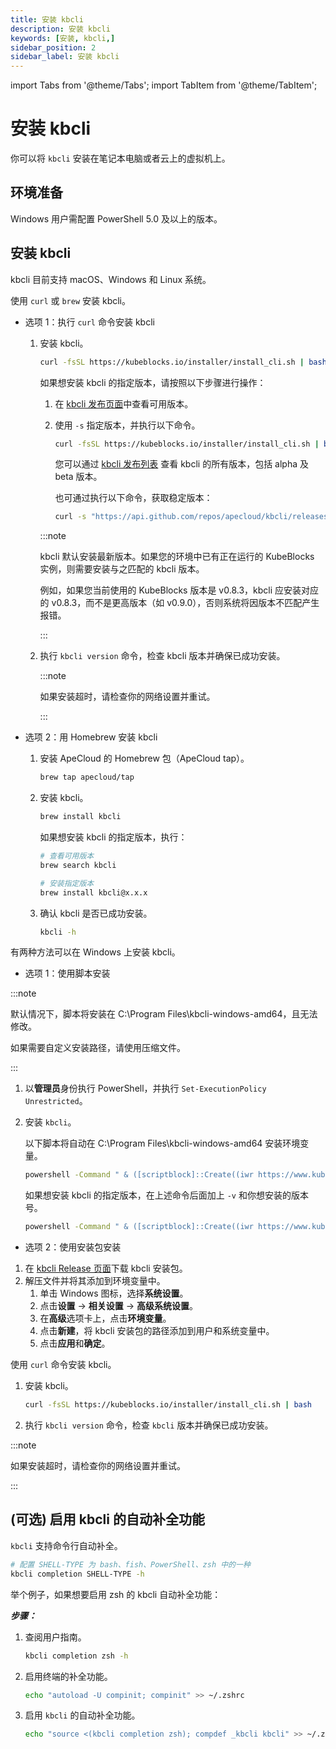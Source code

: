 ```yaml
---
title: 安装 kbcli 
description: 安装 kbcli 
keywords: [安装, kbcli,]
sidebar_position: 2
sidebar_label: 安装 kbcli
---
```


import Tabs from '@theme/Tabs';
import TabItem from '@theme/TabItem';

# 安装 kbcli

你可以将 `kbcli` 安装在笔记本电脑或者云上的虚拟机上。

## 环境准备

Windows 用户需配置 PowerShell 5.0 及以上的版本。

## 安装 kbcli

kbcli 目前支持 macOS、Windows 和 Linux 系统。

<Tabs>
<TabItem value="macOS" label="macOS" default>

使用 `curl` 或 `brew` 安装 kbcli。

- 选项 1：执行 `curl` 命令安装 kbcli

  1. 安装 kbcli。

      ```bash
      curl -fsSL https://kubeblocks.io/installer/install_cli.sh | bash
      ```

      如果想安装 kbcli 的指定版本，请按照以下步骤进行操作：
      
      1. 在 [kbcli 发布页面](https://github.com/apecloud/kbcli/releases/)中查看可用版本。
      2. 使用 `-s` 指定版本，并执行以下命令。
        
          ```bash
          curl -fsSL https://kubeblocks.io/installer/install_cli.sh | bash -s x.x.x
          ```

         您可以通过 [kbcli 发布列表](https://github.com/apecloud/kbcli/releases) 查看 kbcli 的所有版本，包括 alpha 及 beta 版本。

         也可通过执行以下命令，获取稳定版本：

         ```bash
         curl -s "https://api.github.com/repos/apecloud/kbcli/releases?per_page=100&page=1" | jq -r '.[] | select(.prerelease == false) | .tag_name' | sort -V
         ```

      :::note

      kbcli 默认安装最新版本。如果您的环境中已有正在运行的 KubeBlocks 实例，则需要安装与之匹配的 kbcli 版本。

      例如，如果您当前使用的 KubeBlocks 版本是 v0.8.3，kbcli 应安装对应的 v0.8.3，而不是更高版本（如 v0.9.0），否则系统将因版本不匹配产生报错。

      :::

  2. 执行 `kbcli version` 命令，检查 kbcli 版本并确保已成功安装。

      :::note

      如果安装超时，请检查你的网络设置并重试。

      :::

- 选项 2：用 Homebrew 安装 kbcli

  1. 安装 ApeCloud 的 Homebrew 包（ApeCloud tap）。
     
      ```bash
      brew tap apecloud/tap
      ```

  2. 安装 kbcli。
     
      ```bash
      brew install kbcli
      ```
      
      如果想安装 kbcli 的指定版本，执行：

      ```bash
      # 查看可用版本 
      brew search kbcli

      # 安装指定版本
      brew install kbcli@x.x.x
      ```
     
  3. 确认 kbcli 是否已成功安装。

      ```bash
      kbcli -h
      ```

</TabItem>

<TabItem value="Windows" label="Windows">

有两种方法可以在 Windows 上安装 kbcli。

- 选项 1：使用脚本安装

:::note

默认情况下，脚本将安装在 C:\Program Files\kbcli-windows-amd64，且无法修改。

如果需要自定义安装路径，请使用压缩文件。

:::

1. 以**管理员**身份执行 PowerShell，并执行 `Set-ExecutionPolicy Unrestricted`。
2. 安装 `kbcli`。

   以下脚本将自动在 C:\Program Files\kbcli-windows-amd64 安装环境变量。

    ```bash
    powershell -Command " & ([scriptblock]::Create((iwr https://www.kubeblocks.io/installer/install_cli.ps1)))"
    ```

    如果想安装 kbcli 的指定版本，在上述命令后面加上 `-v` 和你想安装的版本号。

    ```bash
    powershell -Command " & ([scriptblock]::Create((iwr https://www.kubeblocks.io/installer/install_cli.ps1))) -v 0.5.2"
    ```
  
- 选项 2：使用安装包安装

1. 在 [kbcli Release 页面](https://github.com/apecloud/kbcli/releases/)下载 kbcli 安装包。
2. 解压文件并将其添加到环境变量中。
   1. 单击 Windows 图标，选择**系统设置**。
   2. 点击**设置** -> **相关设置** -> **高级系统设置**。
   3. 在**高级**选项卡上，点击**环境变量**。
   4. 点击**新建**，将 kbcli 安装包的路径添加到用户和系统变量中。
   5. 点击**应用**和**确定**。

</TabItem>

<TabItem value="Linux" label="Linux">

使用 `curl` 命令安装 kbcli。

1. 安装 kbcli。

    ```bash
    curl -fsSL https://kubeblocks.io/installer/install_cli.sh | bash
    ```

2. 执行 `kbcli version` 命令，检查 `kbcli` 版本并确保已成功安装。

:::note

如果安装超时，请检查你的网络设置并重试。

:::

</TabItem>
</Tabs>

## (可选) 启用 kbcli 的自动补全功能

`kbcli` 支持命令行自动补全。 

```bash
# 配置 SHELL-TYPE 为 bash、fish、PowerShell、zsh 中的一种
kbcli completion SHELL-TYPE -h
```

举个例子，如果想要启用 zsh 的 kbcli 自动补全功能：

***步骤：***

1. 查阅用户指南。

   ```bash
   kbcli completion zsh -h
   ```

2. 启用终端的补全功能。

   ```bash
   echo "autoload -U compinit; compinit" >> ~/.zshrc
   ```

3. 启用 `kbcli` 的自动补全功能。

   ```bash
   echo "source <(kbcli completion zsh); compdef _kbcli kbcli" >> ~/.zshrc
   ```

